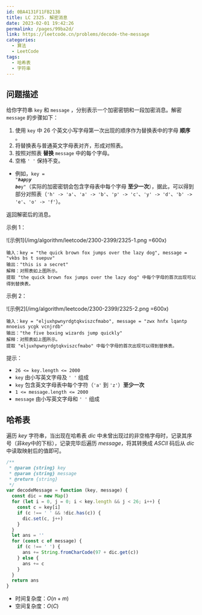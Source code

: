 ```yaml
---
id: 0BA4131F11FB213B
title: LC 2325. 解密消息
date: 2023-02-01 19:42:26
permalink: /pages/99ba2d/
link: https://leetcode.cn/problems/decode-the-message
categories:
  - 算法
  - LeetCode
tags:
  - 哈希表
  - 字符串
---
```


<Level :type='1'/>

## 问题描述

给你字符串 `key` 和 `message` ，分别表示一个加密密钥和一段加密消息。解密 `message` 的步骤如下：

1. 使用 `key` 中 26 个英文小写字母第一次出现的顺序作为替换表中的字母 **顺序** 。
2. 将替换表与普通英文字母表对齐，形成对照表。
3. 按照对照表 **替换** `message` 中的每个字母。
4. 空格 `' '` 保持不变。

- 例如，<code>key = "<em><strong>hap</strong></em>p<em><strong>y</strong></em> <em><strong>bo</strong></em>y"</code>（实际的加密密钥会包含字母表中每个字母 **至少一次**），据此，可以得到部分对照表（`'h' -> 'a'`、`'a' -> 'b'`、`'p' -> 'c'`、`'y' -> 'd'`、`'b' -> 'e'`、`'o' -> 'f'`）。

返回解密后的消息。

示例 1：

![示例1](/img/algorithm/leetcode/2300-2399/2325-1.png =600x)

```text
输入：key = "the quick brown fox jumps over the lazy dog", message = "vkbs bs t suepuv"
输出："this is a secret"
解释：对照表如上图所示。
提取 "the quick brown fox jumps over the lazy dog" 中每个字母的首次出现可以得到替换表。
```

示例 2：

![示例2](/img/algorithm/leetcode/2300-2399/2325-2.png =600x)

```text
输入：key = "eljuxhpwnyrdgtqkviszcfmabo", message = "zwx hnfx lqantp mnoeius ycgk vcnjrdb"
输出："the five boxing wizards jump quickly"
解释：对照表如上图所示。
提取 "eljuxhpwnyrdgtqkviszcfmabo" 中每个字母的首次出现可以得到替换表。
```

提示：

- `26 <= key.length <= 2000`
- `key` 由小写英文字母及 `' '` 组成
- `key` 包含英文字母表中每个字符（`'a'` 到 `'z'`）**至少一次**
- `1 <= message.length <= 2000`
- `message` 由小写英文字母和 `' '` 组成

## 哈希表

遍历 $key$ 字符串，当出现在哈希表 $dic$ 中未曾出现过的非空格字母时，记录其序号（非$key$中的下标），记录完毕后遍历 $message$，将其转换成 $ASCII$ 码后从 $dic$ 中读取映射后的值即可。

```javascript
/**
 * @param {string} key
 * @param {string} message
 * @return {string}
 */
var decodeMessage = function (key, message) {
  const dic = new Map()
  for (let i = 0, j = 0; i < key.length && j < 26; i++) {
    const c = key[i]
    if (c !== ' ' && !dic.has(c)) {
      dic.set(c, j++)
    }
  }
  let ans = ''
  for (const c of message) {
    if (c !== ' ') {
      ans += String.fromCharCode(97 + dic.get(c))
    } else {
      ans += c
    }
  }
  return ans
}
```

- 时间复杂度：$O(n + m)$
- 空间复杂度：$O(C)$
